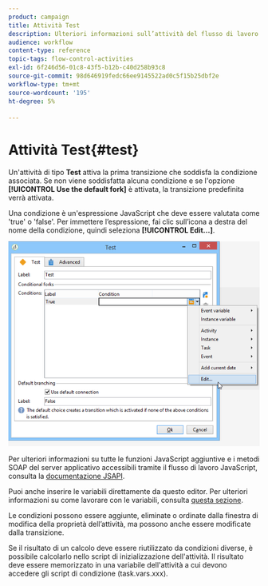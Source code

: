 ```yaml
---
product: campaign
title: Attività Test
description: Ulteriori informazioni sull’attività del flusso di lavoro Test
audience: workflow
content-type: reference
topic-tags: flow-control-activities
exl-id: 6f246d56-01c8-43f5-b12b-c40d258b93c8
source-git-commit: 98d646919fedc66ee9145522ad0c5f15b25dbf2e
workflow-type: tm+mt
source-wordcount: '195'
ht-degree: 5%

---
```


# Attività Test{#test}

Un&#39;attività di tipo **Test** attiva la prima transizione che soddisfa la condizione associata. Se non viene soddisfatta alcuna condizione e se l&#39;opzione **[!UICONTROL Use the default fork]** è attivata, la transizione predefinita verrà attivata.

Una condizione è un&#39;espressione JavaScript che deve essere valutata come &#39;true&#39; o &#39;false&#39;. Per immettere l’espressione, fai clic sull’icona a destra del nome della condizione, quindi seleziona **[!UICONTROL Edit...]**.

![](assets/edit_test.png)

Per ulteriori informazioni su tutte le funzioni JavaScript aggiuntive e i metodi SOAP del server applicativo accessibili tramite il flusso di lavoro JavaScript, consulta la [documentazione JSAPI](https://docs.adobe.com/content/help/en/campaign-classic/technicalresources/api/index.html).

Puoi anche inserire le variabili direttamente da questo editor. Per ulteriori informazioni su come lavorare con le variabili, consulta [questa sezione](../../workflow/using/javascript-scripts-and-templates.md#variables).

Le condizioni possono essere aggiunte, eliminate o ordinate dalla finestra di modifica della proprietà dell’attività, ma possono anche essere modificate dalla transizione.

Se il risultato di un calcolo deve essere riutilizzato da condizioni diverse, è possibile calcolarlo nello script di inizializzazione dell&#39;attività. Il risultato deve essere memorizzato in una variabile dell&#39;attività a cui devono accedere gli script di condizione (task.vars.xxx).
